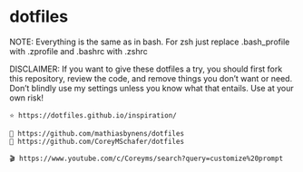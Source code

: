 # dotfiles

NOTE: Everything is the same as in bash. For zsh  just replace .bash_profile with  .zprofile and .bashrc  with  .zshrc

DISCLAIMER: If you want to give these dotfiles a try, you should first fork this repository, review the code, and remove things you don’t want or need. Don’t blindly use my settings unless you know what that entails. Use at your own risk!
    
    ⭐ https://dotfiles.github.io/inspiration/
    
    🧭 https://github.com/mathiasbynens/dotfiles
    🧭 https://github.com/CoreyMSchafer/dotfiles
    
    🎬 https://www.youtube.com/c/Coreyms/search?query=customize%20prompt
